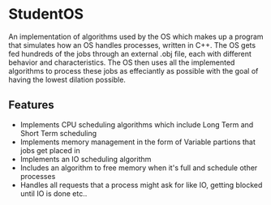 # StudentOS
An implementation of algorithms used by the OS which makes up a program that simulates how an OS handles processes, written in C++.
The OS gets fed hundreds of the jobs through an external .obj file, each with different behavior and characteristics. The OS then 
uses all the implemented algorithms to process these jobs as effeciantly as possible with the goal of having the lowest dilation possible.

## Features
<ul>
  <li>Implements CPU scheduling algorithms which include Long Term and Short Term scheduling</li>
 <li>Implements memory management in the form of Variable partions that jobs get placed in</li>
 <li>Implements an IO scheduling algorithm</li>
 <li>Includes an algorithm to free memory when it's full and schedule other processes</li>
 <li>Handles all requests that a process might ask for like IO, getting blocked until IO is done etc..</li>
</ul>
